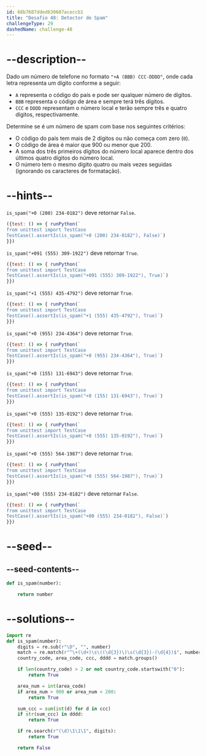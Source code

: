 ```yaml
---
id: 68b7687dded630607aceccb1
title: "Desafio 48: Detector de Spam"
challengeType: 29
dashedName: challenge-48
---
```


# --description--

Dado um número de telefone no formato `"+A (BBB) CCC-DDDD"`, onde cada letra representa um dígito conforme a seguir:

- `A` representa o código do país e pode ser qualquer número de dígitos.
- `BBB` representa o código de área e sempre terá três dígitos.
- `CCC` e `DDDD` representam o número local e terão sempre três e quatro dígitos, respectivamente.

Determine se é um número de spam com base nos seguintes critérios:

- O código do país tem mais de 2 dígitos ou não começa com zero (`0`).
- O código de área é maior que 900 ou menor que 200.
- A soma dos três primeiros dígitos do número local aparece dentro dos últimos quatro dígitos do número local.
- O número tem o mesmo dígito quatro ou mais vezes seguidas (ignorando os caracteres de formatação).

# --hints--

`is_spam("+0 (200) 234-0182")` deve retornar `False`.

```js
({test: () => { runPython(`
from unittest import TestCase
TestCase().assertIs(is_spam("+0 (200) 234-0182"), False)`)
}})
```

`is_spam("+091 (555) 309-1922")` deve retornar `True`.

```js
({test: () => { runPython(`
from unittest import TestCase
TestCase().assertIs(is_spam("+091 (555) 309-1922"), True)`)
}})
```

`is_spam("+1 (555) 435-4792")` deve retornar `True`.

```js
({test: () => { runPython(`
from unittest import TestCase
TestCase().assertIs(is_spam("+1 (555) 435-4792"), True)`)
}})
```

`is_spam("+0 (955) 234-4364")` deve retornar `True`.

```js
({test: () => { runPython(`
from unittest import TestCase
TestCase().assertIs(is_spam("+0 (955) 234-4364"), True)`)
}})
```

`is_spam("+0 (155) 131-6943")` deve retornar `True`.

```js
({test: () => { runPython(`
from unittest import TestCase
TestCase().assertIs(is_spam("+0 (155) 131-6943"), True)`)
}})
```

`is_spam("+0 (555) 135-0192")` deve retornar `True`.

```js
({test: () => { runPython(`
from unittest import TestCase
TestCase().assertIs(is_spam("+0 (555) 135-0192"), True)`)
}})
```

`is_spam("+0 (555) 564-1987")` deve retornar `True`.

```js
({test: () => { runPython(`
from unittest import TestCase
TestCase().assertIs(is_spam("+0 (555) 564-1987"), True)`)
}})
```

`is_spam("+00 (555) 234-0182")` deve retornar `False`.

```js
({test: () => { runPython(`
from unittest import TestCase
TestCase().assertIs(is_spam("+00 (555) 234-0182"), False)`)
}})
```

# --seed--

## --seed-contents--

```py
def is_spam(number):

    return number
```

# --solutions--

```py
import re
def is_spam(number):
    digits = re.sub(r"\D", "", number)
    match = re.match(r"^\+(\d+)\s\((\d{3})\)\s(\d{3})-(\d{4})$", number)
    country_code, area_code, ccc, dddd = match.groups()

    if len(country_code) > 2 or not country_code.startswith("0"):
        return True

    area_num = int(area_code)
    if area_num > 900 or area_num < 200:
        return True

    sum_ccc = sum(int(d) for d in ccc)
    if str(sum_ccc) in dddd:
        return True

    if re.search(r"(\d)\1\1\1", digits):
        return True

    return False
```
